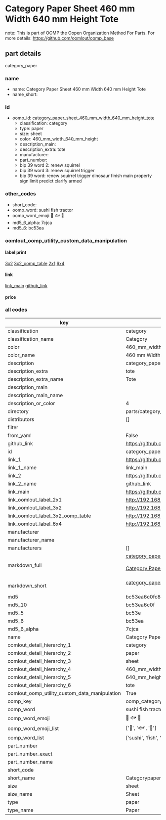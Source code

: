 # Category Paper Sheet 460 mm Width 640 mm Height Tote  

note: This is part of OOMP the Oopen Organization Method For Parts. For more details: https://github.com/oomlout/oomp_base

##  part details



category_paper

### name
* name: Category Paper Sheet 460 mm Width 640 mm Height Tote
* name_short: 
### id
* oomp_id: category_paper_sheet_460_mm_width_640_mm_height_tote
  * classification: category
  * type: paper
  * size: sheet
  * color: 460_mm_width_640_mm_height
  * description_main: 
  * description_extra: tote
  * manufacturer: 
  * part_number: 
  * bip 39 word 2: renew squirrel
  * bip 39 word 3: renew squirrel trigger
  * bip 39 word: renew squirrel trigger dinosaur finish main property sign limit predict clarify armed

### other_codes
* short_code: 
* oomp_word: sushi fish tractor
* oomp_word_emoji :sushi: :fish: :tractor:
* md5_6_alpha: 7cjca
* md5_6: bc53ea






### oomlout_oomp_utility_custom_data_manipulation
#### label print
[3x2](http://192.168.1.245:1112/?label=oomp%207cjca)
[3x2_oomp_table](http://192.168.1.107:1112/?label=oomp%207cjca)
[2x1](http://192.168.1.242:1112/?label=oomp%207cjca)
[6x4](http://192.168.1.55:1112/?label=oomp%207cjca)    

#### link

[link_main](https://github.com/oomlout/oomlout_oomp_current_version_messy/tree/main/parts/category_paper_sheet_460_mm_width_640_mm_height_tote) [github_link](https://github.com/oomlout/oomlout_oomp_part_src/tree/main/parts/category_paper_sheet_460_mm_width_640_mm_height_tote)                             

#### price







### all codes 
| key | value |  
| --- | --- |  
| classification | category |  
| classification_name | Category |  
| color | 460_mm_width_640_mm_height |  
| color_name | 460 mm Width 640 mm Height |  
| description | category_paper |  
| description_extra | tote |  
| description_extra_name | Tote |  
| description_main |  |  
| description_main_name |  |  
| description_or_color | 4  |  
| directory | parts/category_paper_sheet_460_mm_width_640_mm_height_tote |  
| distributors | [] |  
| filter |  |  
| from_yaml | False |  
| github_link | https://github.com/oomlout/oomlout_oomp_part_src/tree/main/parts/category_paper_sheet_460_mm_width_640_mm_height_tote |  
| id | category_paper_sheet_460_mm_width_640_mm_height_tote |  
| link_1 | https://github.com/oomlout/oomlout_oomp_current_version_messy/tree/main/parts/category_paper_sheet_460_mm_width_640_mm_height_tote |  
| link_1_name | link_main |  
| link_2 | https://github.com/oomlout/oomlout_oomp_part_src/tree/main/parts/category_paper_sheet_460_mm_width_640_mm_height_tote |  
| link_2_name | github_link |  
| link_main | https://github.com/oomlout/oomlout_oomp_current_version_messy/tree/main/parts/category_paper_sheet_460_mm_width_640_mm_height_tote |  
| link_oomlout_label_2x1 | http://192.168.1.242:1112/?label=oomp%207cjca |  
| link_oomlout_label_3x2 | http://192.168.1.245:1112/?label=oomp%207cjca |  
| link_oomlout_label_3x2_oomp_table | http://192.168.1.107:1112/?label=oomp%207cjca |  
| link_oomlout_label_6x4 | http://192.168.1.55:1112/?label=oomp%207cjca |  
| manufacturer |  |  
| manufacturer_name |  |  
| manufacturers | [] |  
| markdown_full | [category_paper_sheet_460_mm_width_640_mm_height_tote](https://github.com/oomlout/oomlout_oomp_current_version_messy/tree/main/parts/category_paper_sheet_460_mm_width_640_mm_height_tote)<br>[](https://github.com/oomlout/oomlout_oomp_current_version_messy/tree/main/parts/category_paper_sheet_460_mm_width_640_mm_height_tote)<br>[Category Paper Sheet 460 Mm Width 640 Mm Height Tote](https://github.com/oomlout/oomlout_oomp_current_version_messy/tree/main/parts/category_paper_sheet_460_mm_width_640_mm_height_tote)<br><br> |  
| markdown_short | [category_paper_sheet_460_mm_width_640_mm_height_tote](https://github.com/oomlout/oomlout_oomp_current_version_messy/tree/main/parts/category_paper_sheet_460_mm_width_640_mm_height_tote)<br><br> |  
| md5 | bc53ea6c0fc8558e192b83e7d134edb1 |  
| md5_10 | bc53ea6c0f |  
| md5_5 | bc53e |  
| md5_6 | bc53ea |  
| md5_6_alpha | 7cjca |  
| name | Category Paper Sheet 460 mm Width 640 mm Height Tote |  
| oomlout_detail_hierarchy_1 | category |  
| oomlout_detail_hierarchy_2 | paper |  
| oomlout_detail_hierarchy_3 | sheet |  
| oomlout_detail_hierarchy_4 | 460_mm_width |  
| oomlout_detail_hierarchy_5 | 640_mm_height |  
| oomlout_detail_hierarchy_6 | tote |  
| oomlout_oomp_utility_custom_data_manipulation | True |  
| oomp_key | oomp_category_paper_sheet_460_mm_width_640_mm_height_tote |  
| oomp_word | sushi fish tractor |  
| oomp_word_emoji | :sushi: :fish: :tractor: |  
| oomp_word_emoji_list | [':sushi:', ':fish:', ':tractor:'] |  
| oomp_word_list | ['sushi', 'fish', 'tractor'] |  
| part_number |  |  
| part_number_exact |  |  
| part_number_name |  |  
| short_code |  |  
| short_name | Categorypaper |  
| size | sheet |  
| size_name | Sheet |  
| type | paper |  
| type_name | Paper |  
